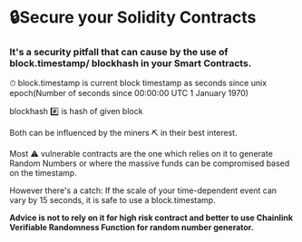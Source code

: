 # 🔒Secure your Solidity Contracts 



### It's a security pitfall that can cause by the use of block.timestamp/ blockhash in your Smart Contracts. 



⏱ block.timestamp is current block timestamp as seconds since unix epoch(Number of seconds since 00:00:00 UTC 1 January 1970)



blockhash #️⃣  is hash of given block



Both can be influenced by the miners ⛏ in their best interest.



Most ⚠️ vulnerable contracts are the one which relies on it to generate Random Numbers or where the massive funds can be compromised based on the timestamp. 



However there's a catch: If the scale of your time-dependent event can vary by 15 seconds, it is safe to use a block.timestamp.



**Advice is not to rely on it for high risk contract and better to use Chainlink Verifiable Randomness Function for random number generator.**

